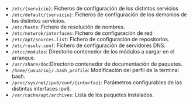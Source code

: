 - `/etc/{servicio}`: Ficheros de configuración de los distintos servicios
- `/etc/default/{servicio}`: Ficheros de configuración de los demonios de los distintos servicios.
- `/etc/hosts`: Fichero de resolución de nombres.
- `/etc/netwrok/interfaces`: Fichero de configuración de red
- `/etc/apt/sources.list`: Fichero de configuración de repositorios.
- `/etc/resolv.conf`: Fichero de configuración de servidores DNS.
- `/etcc/modules`: Directorio contenedor de los módulos a cargar en el arranque.
- `/usr/share/doc`:Directorio contenedor de documentación de paquetes.
- `/home/{usuario}/.bash_profile`: Modificación del perfil de la terminal bash.
- `/proc/sys/net/ipv6/conf/{interfaz}`: Parámetros configurables de las distintas interfaces ipv6.
- `/var/cache/apt/archives`: Lista de los paquetes instalados.